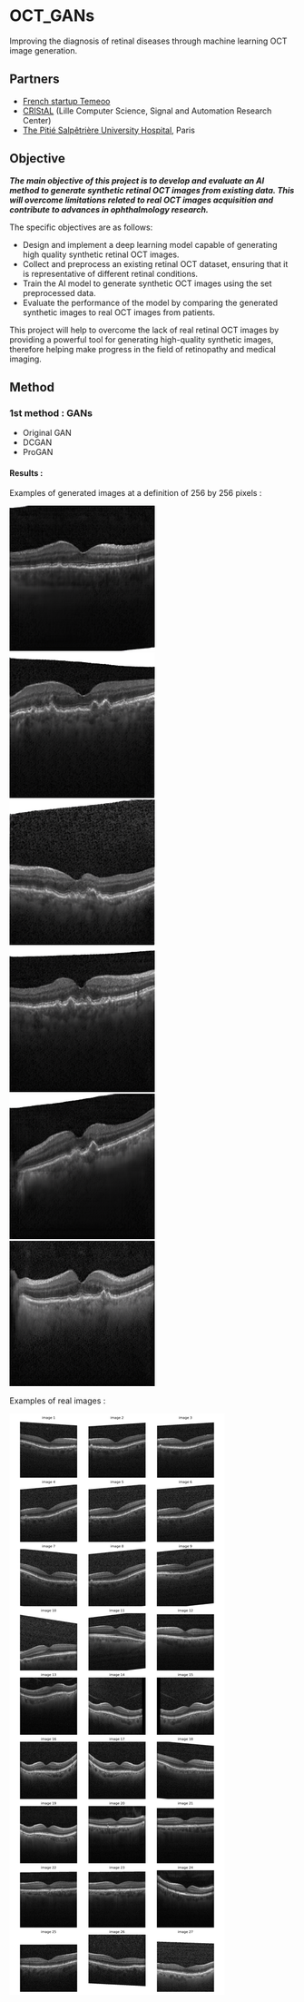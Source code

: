 # OCT_GANs
Improving the diagnosis of retinal diseases through machine learning OCT image generation.

## Partners
- [French startup Temeoo](https://www.temeoo.fr/)
- [CRIStAL](https://www.cristal.univ-lille.fr/spip.php?page=rubrique&id_rubrique=1) (Lille Computer Science, Signal and Automation Research Center)
- [The Pitié Salpêtrière University Hospital](https://pitiesalpetriere.aphp.fr/hopital-universitaire-pitie-salpetriere/), Paris

## Objective
***The main objective of this project is to develop and evaluate an AI method to 
generate synthetic retinal OCT images from existing data. This will overcome limitations 
related to real OCT images acquisition and contribute to advances in ophthalmology research.***

The specific objectives are as follows:
- Design and implement a deep learning model capable of generating
high quality synthetic retinal OCT images.
- Collect and preprocess an existing retinal OCT dataset, ensuring
that it is representative of different retinal conditions.
- Train the AI model to generate synthetic OCT images using the set
preprocessed data.
- Evaluate the performance of the model by comparing the generated synthetic images
to real OCT images from patients.

This project will help to overcome the lack of real retinal OCT images by providing a
powerful tool for generating high-quality synthetic images, therefore helping make
progress in the field of retinopathy and medical imaging.

## Method

### 1st method : GANs
- Original GAN
- DCGAN
- ProGAN
#### Results :
Examples of generated images at a definition of 256 by 256 pixels :

![example 1](/generated_images/v11/img_0.png)
![example 2](/generated_images/v11/img_1.png)
![example 3](/generated_images/v11/img_2.png)
![example 4](/generated_images/v11/img_3.png)
![example 5](/generated_images/v11/img_4.png)
![example 6](/generated_images/v11/img_5.png)

Examples of real images :

![example real](oct_drusen_sample.png)
